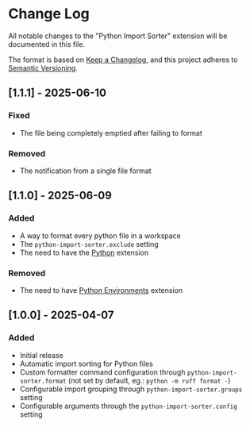 # Change Log

All notable changes to the "Python Import Sorter" extension will be documented in this file.

The format is based on [Keep a Changelog](https://keepachangelog.com/en/1.0.0/),
and this project adheres to [Semantic Versioning](https://semver.org/spec/v2.0.0.html).

## [1.1.1] - 2025-06-10

### Fixed
- The file being completely emptied after failing to format

### Removed
- The notification from a single file format

## [1.1.0] - 2025-06-09

### Added
- A way to format every python file in a workspace
- The `python-import-sorter.exclude` setting
- The need to have the [Python](https://marketplace.visualstudio.com/items?itemName=ms-python.python) extension

### Removed
- The need to have [Python Environments](https://marketplace.visualstudio.com/items?itemName=ms-python.vscode-python-envs) extension

## [1.0.0] - 2025-04-07

### Added
- Initial release
- Automatic import sorting for Python files
- Custom formatter command configuration through `python-import-sorter.format` (not set by default, eg.: `python -m ruff format -`)
- Configurable import grouping through `python-import-sorter.groups` setting
- Configurable arguments through the `python-import-sorter.config` setting
